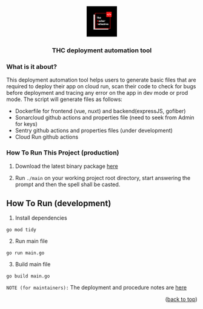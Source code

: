 <div align="center">
  <a href="https://github.com/thcollective">
    <img src="img/thc.png" alt="thc_logo" width="80" height="80">
  </a>
  <h3 align="center">THC deployment automation tool</h3>
</div>

### What is it about?

This deployment automation tool helps users to generate basic files that are required to deploy their app on cloud run, scan their code to check for bugs before deployment and tracing any error on the app in dev mode or prod mode. The script will generate files as follows:

* Dockerfile for frontend (vue, nuxt) and backend(expressJS, gofiber)
* Sonarcloud github actions and properties file (need to seek from Admin for keys)
* Sentry github actions and properties files (under development)
* Cloud Run github actions 

### How To Run This Project (production)

1. Download the latest binary package [here](https://github.com/thcollective/thc-deployment-tool/releases)

2. Run `./main` on your working project root directory, start answering the prompt and then the spell shall be casted. 

## How To Run (development)

1. Install dependencies
```
go mod tidy
```

2. Run main file
```
go run main.go
```

3. Build main file
```
go build main.go
```


`NOTE (for maintainers):` The deployment and procedure notes are [here](https://github.com/thcollective/deployment-automation-tool/blob/main/PROCEDURE.md)

<p align="right">(<a href="#top">back to top</a>)</p>




